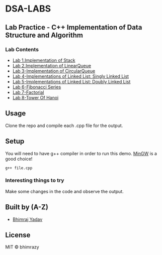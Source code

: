 # DSA-LABS

## Lab Practice - C++ Implementation of Data Structure and Algorithm

### Lab Contents

- [Lab 1.Implementation of Stack](https://github.com/bhimrazy/DSA-LABS/tree/main/Lab1-Implementation%20of%20Stack)
- [Lab 2.Implementation of LinearQueue](https://github.com/bhimrazy/DSA-LABS/tree/main/Lab2-Implementation%20of%20LinearQueue)
- [Lab 3-Implementation of CircularQueue](https://github.com/bhimrazy/DSA-LABS/tree/main/Lab3-Implementation%20of%20CircularQueue)
- [Lab 4-Implementations of Linked List: Singly Linked List](https://github.com/bhimrazy/DSA-LABS/tree/main/Lab4-Implementations%20of%20Singly%20Linked%20List)
- [Lab 5-Implementations of Linked List: Doubly Linked List](https://github.com/bhimrazy/DSA-LABS/tree/main/Lab5-Implementations%20of%20Doubly%20Linked%20List)
- [Lab 6-Fibonacci Series](https://github.com/bhimrazy/DSA-LABS/tree/main/Lab6-Fibonacci%20Series)
- [Lab 7-Factorial](https://github.com/bhimrazy/DSA-LABS/tree/main/Lab6-Fibonacci%20Series)
- [Lab 8-Tower Of Hanoi](https://github.com/bhimrazy/DSA-LABS/tree/main/Lab6-Fibonacci%20Series)

## Usage

Clone the repo and compile each .cpp file for the output.

## Setup

You will need to have g++ compiler in order to run this demo. [MinGW](https://nuwen.net/mingw.html) is a good choice!

```
g++ file.cpp

```

### Interesting things to try

Make some changes in the code and observe the output.

## Built by (A-Z)

- [Bhimraj Yadav](https://www.facebook.com/bhimrazy)

## License

MIT © bhimrazy

